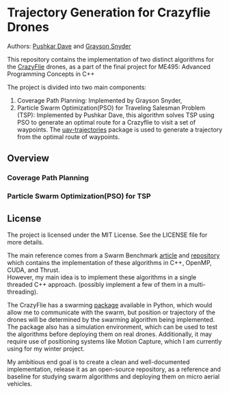 # Trajectory Generation for Crazyflie Drones
Authors: [Pushkar Dave](https://www.pushkardave.com) and [Grayson Snyder](https://www.snydergi.github.io)

This repository contains the implementation of two distinct algorithms for the [CrazyFlie](https://www.bitcraze.io/products/old-products/crazyflie-2-1/) drones, as a part of the final project for ME495: Advanced Programming Concepts in C++

The project is divided into two main components:
1. Coverage Path Planning: Implemented by Grayson Snyder, 
2. Particle Swarm Optimization(PSO) for Traveling Salesman Problem (TSP): Implemented by Pushkar Dave, this algorithm solves TSP using PSO to generate an optimal route for a Crazyflie to visit a set of waypoints. The [uav-trajectories](https://www.github.com/whoenig/uav_trajectories) package is used to generate a trajectory from the optimal route of waypoints.

## Overview
### Coverage Path Planning

### Particle Swarm Optimization(PSO) for TSP




## License
The project is licensed under the MIT License. See the LICENSE file for more details.


The main reference comes from a Swarm Benchmark [article](https://medium.com/@amin32846/swarm-intelligence-showdown-a-benchmarking-study-a94cc2ca598c) and [repository](https://github.com/Aminsed/SwarmBenchmark?tab=readme-ov-file) which contains the implementation of these algorithms in C++, OpenMP, CUDA, and Thrust. \
However, my main idea is to implement these algorithms in a single threaded C++ approach. (possibly implement a few of them in a multi-threading).

The CrazyFlie has a swarming [package](https://imrclab.github.io/crazyswarm2/index.html) available in Python, which would allow me to communicate with the swarm, but position or trajectory of the drones will be determined by the swarming algorithm being implemented. The package also has a simulation environment, which can be used to test the algorithms before deploying them on real drones.
Additionally, it may require use of positioning systems like Motion Capture, which I am currently using for my winter project. 

My ambitious end goal is to create a clean and well-documented implementation, release it as an open-source repository, as a reference and baseline for studying swarm algorithms and deploying them on micro aerial vehicles.


